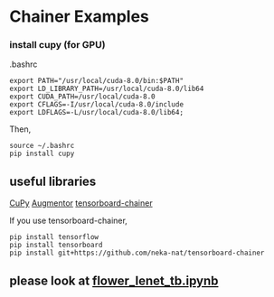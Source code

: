 # Chainer Examples

### install cupy (for GPU)

.bashrc
```shell
export PATH="/usr/local/cuda-8.0/bin:$PATH"
export LD_LIBRARY_PATH=/usr/local/cuda-8.0/lib64
export CUDA_PATH=/usr/local/cuda-8.0
export CFLAGS=-I/usr/local/cuda-8.0/include
export LDFLAGS=-L/usr/local/cuda-8.0/lib64;
```

Then,
```shell
source ~/.bashrc
pip install cupy
```

## useful libraries
<a href='https://github.com/cupy/cupy'>CuPy</a>
<a href='https://github.com/mdbloice/Augmentor'>Augmentor</a>
<a href='https://github.com/neka-nat/tensorboard-chainer.git'>tensorboard-chainer</a>

If you use tensorboard-chainer,
```shell
pip install tensorflow
pip install tensorboard
pip install git+https://github.com/neka-nat/tensorboard-chainer
```

## please look at <a href='https://github.com/fytroo/Chainer-Examples/blob/master/flower_lenet_tb.ipynb'>flower_lenet_tb.ipynb</a>

 
